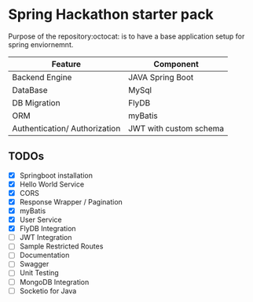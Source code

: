 # Spring Hackathon starter pack 

Purpose of the repository:octocat: is to have a base application setup for spring enviornemnt.

| Feature       | Component     |
| ------------- | ------------- |
| Backend Engine | JAVA Spring Boot |
| DataBase | MySql  |
| DB Migration | FlyDB | 
| ORM | myBatis |
| Authentication/ Authorization | JWT with custom schema |


## TODOs

- [x] Springboot installation
- [x] Hello World Service
- [x] CORS
- [x] Response Wrapper / Pagination
- [x] myBatis
- [x] User Service
- [x] FlyDB Integration
- [ ] JWT Integration
- [ ] Sample Restricted Routes
- [ ] Documentation
- [ ] Swagger
- [ ] Unit Testing
- [ ] MongoDB Integration
- [ ] Socketio for Java
